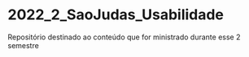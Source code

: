 # 2022_2_SaoJudas_Usabilidade
Repositório destinado ao conteúdo que for ministrado durante esse 2 semestre
